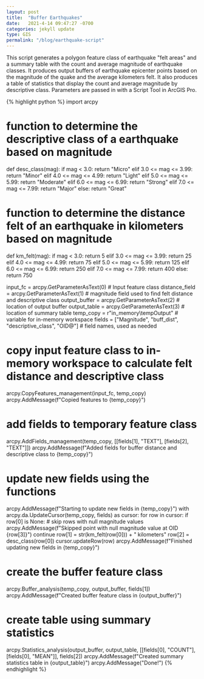 ```yaml
---
layout: post
title:  "Buffer Earthquakes"
date:   2021-4-14 09:47:27 -0700
categories: jekyll update
type: GIS
permalink: "/blog/earthquake-script"
---
```

This script generates a polygon feature class of earthquake "felt areas" and a summary table with the count and average magnitude of earthquake classes. It produces output buffers of earthquake epicenter points based on the magnitude of the quake and the average kilometers felt. It also produces a table of statistics that display the count and average magnitude by descriptive class. Parameters are passed in with a Script Tool in ArcGIS Pro.

{% highlight python %}
import arcpy

# function to determine the descriptive class of a earthquake based on magnitude
def desc_class(mag):
    if mag < 3.0:
        return "Micro"
    elif 3.0 <= mag <= 3.99:
        return "Minor"
    elif 4.0 <= mag <= 4.99:
        return "Light"
    elif 5.0 <= mag <= 5.99:
        return "Moderate"
    elif 6.0 <= mag <= 6.99:
        return "Strong"
    elif 7.0 <= mag <= 7.99:
        return "Major"
    else:
        return "Great"


# function to determine the distance felt of an earthquake in kilometers based on magnitude
def km_felt(mag):
    if mag < 3.0:
        return 5
    elif 3.0 <= mag <= 3.99:
        return 25
    elif 4.0 <= mag <= 4.99:
        return 75
    elif 5.0 <= mag <= 5.99:
        return 125
    elif 6.0 <= mag <= 6.99:
        return 250
    elif 7.0 <= mag <= 7.99:
        return 400
    else:
        return 750


input_fc = arcpy.GetParameterAsText(0)  # Input feature class
distance_field = arcpy.GetParameterAsText(1)  # magnitude field used to find felt distance and descriptive class
output_buffer = arcpy.GetParameterAsText(2)  # location of output buffer
output_table = arcpy.GetParameterAsText(3)  # location of summary table
temp_copy = r"in_memory\tempOutput"  # variable for in-memory workspace
fields = ["Magnitude", "buff_dist", "descriptive_class", "OID@"]  # field names, used as needed

# copy input feature class to in-memory workspace to calculate felt distance and descriptive class
arcpy.CopyFeatures_management(input_fc, temp_copy)
arcpy.AddMessage(f"Copied features to {temp_copy}")

# add fields to temporary feature class
arcpy.AddFields_management(temp_copy, [[fields[1], "TEXT"], [fields[2], "TEXT"]])
arcpy.AddMessage(f"Added fields for buffer distance and descriptive class to {temp_copy}")

# update new fields using the functions
arcpy.AddMessage(f"Starting to update new fields in {temp_copy}")
with arcpy.da.UpdateCursor(temp_copy, fields) as cursor:
    for row in cursor:
        if row[0] is None:  # skip rows with null magnitude values
            arcpy.AddMessage(f"Skipped point with null magnitude value at OID {row[3]}")
            continue
        row[1] = str(km_felt(row[0])) + " kilometers"
        row[2] = desc_class(row[0])
        cursor.updateRow(row)
arcpy.AddMessage(f"Finished updating new fields in {temp_copy}")

# create the buffer feature class
arcpy.Buffer_analysis(temp_copy, output_buffer, fields[1])
arcpy.AddMessage(f"Created buffer feature class in {output_buffer}")

# create table using summary statistics
arcpy.Statistics_analysis(output_buffer, output_table, [[fields[0], "COUNT"], [fields[0], "MEAN"]], fields[2])
arcpy.AddMessage(f"Created summary statistics table in {output_table}")
arcpy.AddMessage("Done!")
{% endhighlight %}